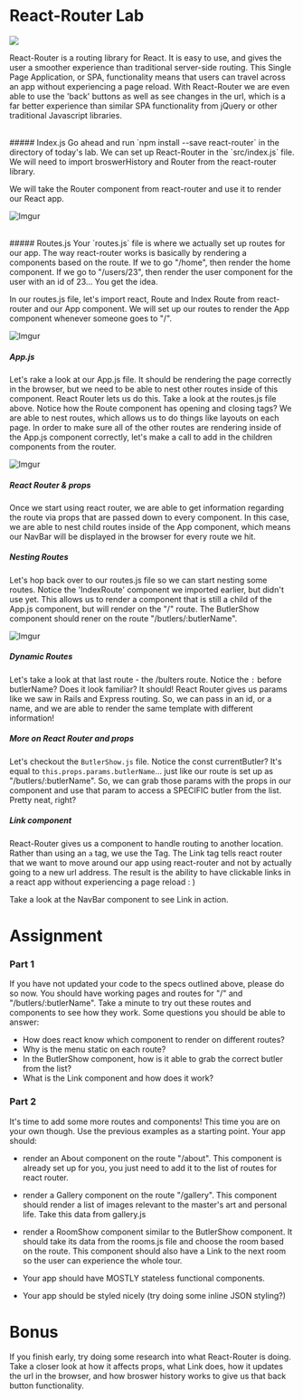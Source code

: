 # React-Router Lab
![](https://brinidesigner.com/wp-content/uploads/2016/03/react-router.png)

React-Router is a routing library for React. It is easy to use, and gives the user a smoother experience than traditional server-side routing. This Single Page Application, or SPA, functionality means that users can travel across an app without experiencing a page reload. With React-Router we are even able to use the 'back' buttons as well as see changes in the url, which is a far better experience than similar SPA functionality from jQuery or other traditional Javascript libraries. 

<br />
##### Index.js
Go ahead and run `npm install --save react-router` in the directory of today's lab. We can set up React-Router in the `src/index.js` file. We will need to import broswerHistory and Router from the react-router library. 

We will take the Router component from react-router and use it to render our React app. 
<br/>

![Imgur](http://i.imgur.com/Rd0tK1V.png)

<br/>
##### Routes.js
Your `routes.js` file is where we actually set up routes for our app. The way react-router works is basically by rendering a components based on the route. If we to go "/home", then render the home component. If we go to "/users/23", then render the user component for the user with an id of 23... You get the idea. 

In our routes.js file, let's import react, Route and Index Route from react-router and our App component. We will set up our routes to render the App component whenever someone goes to "/".

![Imgur](http://i.imgur.com/VQv6FdC.png)

##### App.js
Let's rake a look at our App.js file. It should be rendering the page correctly in the browser, but we need to be able to nest other routes inside of this component. React Router lets us do this. Take a look at the routes.js file above. Notice how the Route component has opening and closing tags? We are able to nest routes, which allows us to do things like layouts on each page. In order to make sure all of the other routes are rendering inside of the App.js component correctly, let's make a call to add in the children components from the router. 

![Imgur](http://i.imgur.com/qAlw6Bm.png)

##### React Router & props
Once we start using react router, we are able to get information regarding the route via props that are passed down to every component. In this case, we are able to nest child routes inside of the App component, which means our NavBar will be displayed in the browser for every route we hit. 

##### Nesting Routes
Let's hop back over to our routes.js file so we can start nesting some routes. Notice the 'IndexRoute' component we imported earlier, but didn't use yet. This allows us to render a component that is still a child of the App.js component, but will render on the "/" route. The ButlerShow component should rener on the route "/butlers/:butlerName". 

![Imgur](http://i.imgur.com/kh5Fme6.png)

##### Dynamic Routes
Let's take a look at that last route - the /bulters route. Notice the `:` before butlerName? Does it look familiar? It should! React Router gives us params like we saw in Rails and Express routing. So, we can pass in an id, or a name, and we are able to render the same template with different information!

##### More on React Router and props
Let's checkout the `ButlerShow.js` file. Notice the const currentButler? It's equal to `this.props.params.butlerName`... just like our route is set up as "/butlers/:butlerName". So, we can grab those params with the props in our component and use that param to access a SPECIFIC butler from the list. Pretty neat, right?

##### Link component
React-Router gives us a component to handle routing to another location. Rather than using an `a` tag, we use the <Link> Tag. The Link tag tells react router that we want to move around our app using react-router and not by actually going to a new url address. The result is the ability to have clickable links in a react app without experiencing a page reload : )

Take a look at the NavBar component to see Link in action. 

# Assignment
### Part 1
If you have not updated your code to the specs outlined above, please do so now. You should have working pages and routes for "/" and "/butlers/:butlerName". Take a minute to try out these routes and components to see how they work. Some questions you should be able to answer:
* How does react know which component to render on different routes?
* Why is the menu static on each route?
* In the ButlerShow component, how is it able to grab the correct butler from the list?
* What is the Link component and how does it work?

### Part 2 
It's time to add some more routes and components! This time you are on your own though. Use the previous examples as a starting point. Your app should:

* render an About component on the route "/about". This component is already set up for you, you just need to add it to the list of routes for react router. 

* render a Gallery component on the route "/gallery". This component should render a list of images relevant to the master's art and personal life. Take this data from gallery.js 

* render a RoomShow component similar to the ButlerShow component. It should take its data from the rooms.js file and choose the room based on the route. This component should also have a Link to the next room so the user can experience the whole tour. 

* Your app should have MOSTLY stateless functional components. 

* Your app should be styled nicely (try doing some inline JSON styling?)

# Bonus
If you finish early, try doing some research into what React-Router is doing. Take a closer look at how it affects props, what Link does, how it updates the url in the browser, and how broswer history works to give us that back button functionality. 
